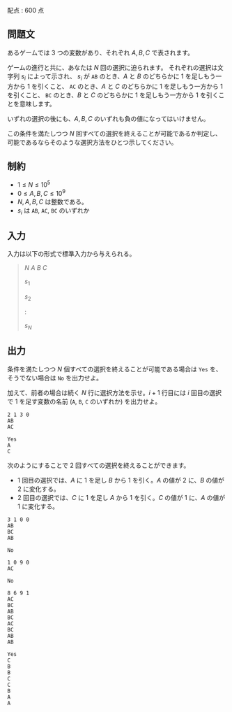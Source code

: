 配点 : $600$ 点

## 問題文

あるゲームでは $3$ つの変数があり、それぞれ $A,B,C$ で表されます。

ゲームの進行と共に、あなたは $N$ 回の選択に迫られます。
それぞれの選択は文字列 $s_i$ によって示され、
$s_i$ が `AB` のとき、$A$ と $B$ のどちらかに $1$ を足しもう一方から $1$ を引くこと、
`AC` のとき、$A$ と $C$ のどちらかに $1$ を足しもう一方から $1$ を引くこと、
`BC` のとき、$B$ と $C$ のどちらかに $1$ を足しもう一方から $1$ を引くことを意味します。

いずれの選択の後にも、$A,B,C$ のいずれも負の値になってはいけません。

この条件を満たしつつ $N$ 回すべての選択を終えることが可能であるか判定し、可能であるならそのような選択方法をひとつ示してください。

## 制約

- $1 \leq N \leq 10^5$
- $0 \leq A,B,C \leq 10^9$
- $N, A, B, C$ は整数である。
- $s_i$ は `AB`, `AC`, `BC` のいずれか

## 入力

入力は以下の形式で標準入力から与えられる。

> $N$ $A$ $B$ $C$
> 
> $s_1$
> 
> $s_2$
> 
> $:$
> 
> $s_N$

## 出力

条件を満たしつつ $N$ 個すべての選択を終えることが可能である場合は `Yes` を、そうでない場合は `No` を出力せよ。

加えて、前者の場合は続く $N$ 行に選択方法を示せ。$i+1$ 行目には $i$ 回目の選択で $1$ を足す変数の名前 (`A`, `B`, `C` のいずれか) を出力せよ。

```input1
2 1 3 0
AB
AC
```

```output1
Yes
A
C
```

次のようにすることで $2$ 回すべての選択を終えることができます。

- $1$ 回目の選択では、$A$ に $1$ を足し $B$ から $1$ を引く。$A$ の値が $2$ に、$B$ の値が $2$ に変化する。
- $2$ 回目の選択では、$C$ に $1$ を足し $A$ から $1$ を引く。$C$ の値が $1$ に、$A$ の値が $1$ に変化する。

```input2
3 1 0 0
AB
BC
AB
```

```output2
No
```

```input3
1 0 9 0
AC
```

```output3
No
```

```input4
8 6 9 1
AC
BC
AB
BC
AC
BC
AB
AB
```

```output4
Yes
C
B
B
C
C
B
A
A
```